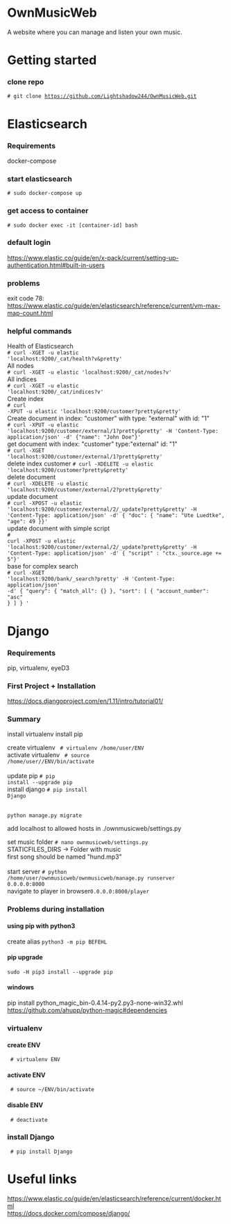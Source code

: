 # OwnMusicWeb
A website where you can manage and listen your own music.



# Getting started
### clone repo
<code># git clone https://github.com/Lightshadow244/OwnMusicWeb.git</code>
# Elasticsearch
### Requirements
docker-compose
### start elasticsearch<br>
<code># sudo docker-compose up<br></code>
### get access to container
<code># sudo docker exec -it [container-id] bash</code>
### default login
https://www.elastic.co/guide/en/x-pack/current/setting-up-authentication.html#built-in-users
### problems
exit code 78: https://www.elastic.co/guide/en/elasticsearch/reference/current/vm-max-map-count.html

### helpful commands
Health of Elasticsearch<br>
<code># curl -XGET -u elastic 'localhost:9200/_cat/health?v&pretty'</code><br>
All nodes<br>
<code># curl -XGET -u elastic 'localhost:9200/_cat/nodes?v'</code><br>
All indices<br>
<code># curl -XGET -u elastic 'localhost:9200/_cat/indices?v'</code><br>
Create index<br>
<code># curl -XPUT -u elastic 'localhost:9200/customer?pretty&pretty'</code><br>
Create document in index: "customer" with type: "external" with id: "1"<br>
<code># curl -XPUT -u elastic 'localhost:9200/customer/external/1?pretty&pretty' -H 'Content-Type: application/json' -d' {"name": "John Doe"}'</code><br>
get document with index: "customer" type:"external" id: "1"<br>
<code># curl -XGET 'localhost:9200/customer/external/1?pretty&pretty'</code><br>
delete index customer
<code># curl -XDELETE -u elastic 'localhost:9200/customer?pretty&pretty'</code><br>
delete document<br>
<code># curl -XDELETE -u elastic 'localhost:9200/customer/external/2?pretty&pretty'</code><br>
update document<br>
<code># curl -XPOST -u elastic 'localhost:9200/customer/external/2/_update?pretty&pretty' -H 'Content-Type: application/json' -d' { "doc": { "name": "Ute Luedtke", "age": 49 }}'</code><br>
update document with simple script<br>
<code># curl -XPOST -u elastic 'localhost:9200/customer/external/2/_update?pretty&pretty' -H 'Content-Type: application/json' -d' { "script" : "ctx._source.age += 5"}'</code><br>
base for complex search<br>
<code># curl -XGET 'localhost:9200/bank/_search?pretty' -H 'Content-Type: application/json' -d'
{
  "query": { "match_all": {} },
  "sort": [
    { "account_number": "asc" }
  ]
}
'
</code>

# Django
### Requirements
pip, virtualenv, eyeD3
### First Project + Installation
https://docs.djangoproject.com/en/1.11/intro/tutorial01/<br>
### Summary
install virtualenv
install pip

create virtualenv <code> # virtualenv /home/user/ENV</code><br>
activate virtualenv <code> # source /home/user//ENV/bin/activate</code><br>
<br>
update pip <code># pip install --upgrade pip</code><br>
install django <code># pip install Django</code><br>
<br>

`python manage.py migrate`

add localhost to allowed hosts in ./ownmusicweb/settings.py

set music folder <code># nano ownmusicweb/settings.py</code><br>
STATICFILES_DIRS -> Folder with music<br>
first song should be named "hund.mp3"<br>
<br>
start server <code># python /home/user/ownmusicweb/ownmusicweb/manage.py runserver 0.0.0.0:8000</code><br>
navigate to player in browser<code>0.0.0.0:8000/player</code>


### Problems during installation
#### using pip with python3
create alias 
<code>python3 -m pip BEFEHL</code>
#### pip upgrade
<code>sudo -H pip3 install --upgrade pip</code><br>
#### windows
pip install python_magic_bin-0.4.14-py2.py3-none-win32.whl
https://github.com/ahupp/python-magic#dependencies<br>


### virtualenv
#### create ENV
<code> # virtualenv ENV</code>

#### activate ENV
<code> # source ~/ENV/bin/activate</code>

#### disable ENV
<code> # deactivate</code>

### install Django
<code> # pip install Django </code>

# Useful links
https://www.elastic.co/guide/en/elasticsearch/reference/current/docker.html<br>
https://docs.docker.com/compose/django/
